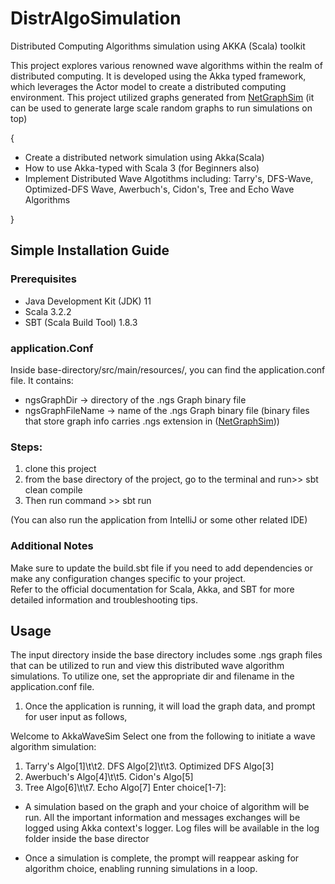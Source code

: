 # DistrAlgoSimulation
Distributed Computing Algorithms simulation using AKKA (Scala) toolkit

This project explores various renowned wave algorithms within the realm of distributed computing. It is developed using the Akka typed framework, which leverages the Actor model to create a distributed computing environment. This project utilized graphs generated from [NetGraphSim](https://github.com/0x1DOCD00D/NetGameSim) (it can be used to generate large scale random graphs to run simulations on top)

{

- Create a distributed network simulation using Akka(Scala)
- How to use Akka-typed with Scala 3 (for Beginners also) 
- Implement Distributed Wave Algotithms including: Tarry's, DFS-Wave, Optimized-DFS Wave, Awerbuch's, Cidon's, Tree and Echo Wave Algorithms <br>

}

## Simple Installation  Guide

### Prerequisites
+ Java Development Kit (JDK) 11
+ Scala 3.2.2
+ SBT (Scala Build Tool) 1.8.3


### application.Conf
Inside base-directory/src/main/resources/, you can find the application.conf file. It contains:
-  ngsGraphDir -> directory of the .ngs Graph binary file
-  ngsGraphFileName -> name of the .ngs Graph binary file
(binary files that store graph info carries .ngs extension in ([NetGraphSim](https://github.com/0x1DOCD00D/NetGameSim)))

### Steps:
1. clone this project
2. from the base directory of the project, go to the terminal and run>> sbt clean compile
3. Then run command >> sbt run

(You can also run the application from IntelliJ or some other related IDE)

### Additional Notes
Make sure to update the build.sbt file if you need to add dependencies or make any configuration changes specific to your project.<br>
Refer to the official documentation for Scala, Akka, and SBT for more detailed information and troubleshooting tips.



## Usage
The input directory inside the base directory includes some .ngs graph files that can be utilized to run and view this distributed wave algorithm simulations. To utilize one, set the appropriate dir and filename in the application.conf file.

1. Once the application is running, it will load the graph data, and prompt for user input as follows,<br>

Welcome to AkkaWaveSim
Select one from the following to initiate a wave algorithm simulation:
1. Tarry's Algo[1]\t\t2. DFS Algo[2]\t\t3. Optimized DFS Algo[3]        
4. Awerbuch's Algo[4]\t\t5. Cidon's Algo[5]
6. Tree Algo[6]\t\t7. Echo Algo[7]
Enter choice[1-7]:<br>

- A simulation based on the graph and your choice of algorithm will be run. All the important information and messages exchanges will be logged using Akka context's logger. Log files will be available in the log folder inside the base director

- Once a simulation is complete, the prompt will reappear asking for algorithm choice, enabling running simulations in a loop.

